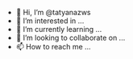 - 👋 Hi, I’m @tatyanazws
- 👀 I’m interested in ...
- 🌱 I’m currently learning ...
- 💞️ I’m looking to collaborate on ...
- 📫 How to reach me ...

<!---
tatyanazws/tatyanazws is a ✨ special ✨ repository because its `README.md` (this file) appears on your GitHub profile.
You can click the Preview link to take a look at your changes.
--->
